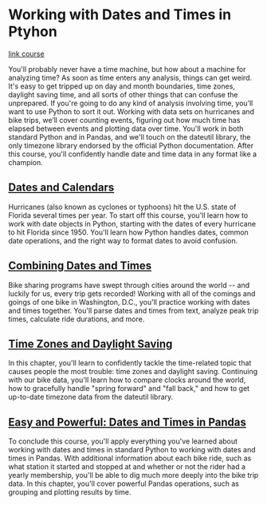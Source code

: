 # Working with Dates and Times in Ptyhon

[link course](https://app.datacamp.com/learn/courses/working-with-dates-and-times-in-python)

You'll probably never have a time machine, but how about a machine for analyzing time? As soon as time enters any analysis, things can get weird. It's easy to get tripped up on day and month boundaries, time zones, daylight saving time, and all sorts of other things that can confuse the unprepared. If you're going to do any kind of analysis involving time, you’ll want to use Python to sort it out. Working with data sets on hurricanes and bike trips, we’ll cover counting events, figuring out how much time has elapsed between events and plotting data over time. You'll work in both standard Python and in Pandas, and we'll touch on the dateutil library, the only timezone library endorsed by the official Python documentation. After this course, you'll confidently handle date and time data in any format like a champion.  


## [Dates and Calendars](./01_dates_and_calendars/)

Hurricanes (also known as cyclones or typhoons) hit the U.S. state of Florida several times per year. To start off this course, you'll learn how to work with date objects in Python, starting with the dates of every hurricane to hit Florida since 1950. You'll learn how Python handles dates, common date operations, and the right way to format dates to avoid confusion.  

## [Combining Dates and Times](./02_combining_dates_and_times/)

Bike sharing programs have swept through cities around the world -- and luckily for us, every trip gets recorded! Working with all of the comings and goings of one bike in Washington, D.C., you'll practice working with dates and times together. You'll parse dates and times from text, analyze peak trip times, calculate ride durations, and more. 

## [Time Zones and Daylight Saving](./03_time_zones_and_daylight_saving/)

In this chapter, you'll learn to confidently tackle the time-related topic that causes people the most trouble: time zones and daylight saving. Continuing with our bike data, you'll learn how to compare clocks around the world, how to gracefully handle "spring forward" and "fall back," and how to get up-to-date timezone data from the dateutil library.

## [Easy and Powerful: Dates and Times in Pandas](./04_easy_and_powerful_dates_and_times_in_pandas/)

To conclude this course, you'll apply everything you've learned about working with dates and times in standard Python to working with dates and times in Pandas. With additional information about each bike ride, such as what station it started and stopped at and whether or not the rider had a yearly membership, you'll be able to dig much more deeply into the bike trip data. In this chapter, you'll cover powerful Pandas operations, such as grouping and plotting results by time. 